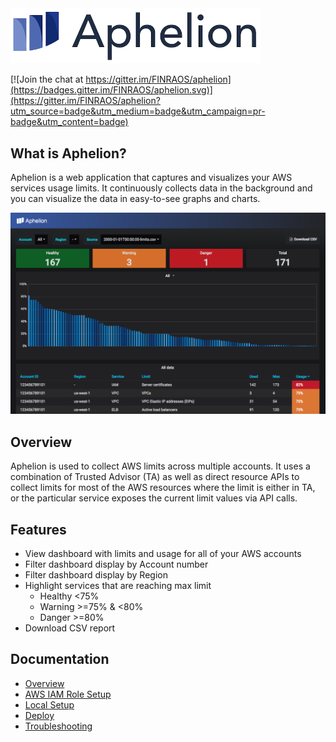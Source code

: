 <img src="/img/logo.png" alt="drawing" width="400px"/>

[![Join the chat at https://gitter.im/FINRAOS/aphelion](https://badges.gitter.im/FINRAOS/aphelion.svg)](https://gitter.im/FINRAOS/aphelion?utm_source=badge&utm_medium=badge&utm_campaign=pr-badge&utm_content=badge)

## What is Aphelion?
Aphelion is a web application that captures and visualizes your AWS services usage limits.  It continuously collects data in the background and you can visualize the data in easy-to-see graphs and charts.

[![Aphelion dashboard](docs/images/dashboard.png)](docs/images/dashboard.png) 

## Overview
Aphelion is used to collect AWS limits across multiple accounts. It uses
a combination of Trusted Advisor (TA) as well as direct resource APIs to collect
limits for most of the AWS resources where the limit is either in TA, or
the particular service exposes the current limit values via API calls.

## Features
- View dashboard with limits and usage for all of your AWS accounts
- Filter dashboard display by Account number
- Filter dashboard display by Region
- Highlight services that are reaching max limit
  - Healthy <75%
  - Warning >=75% & <80%
  - Danger >=80%
- Download CSV report

## Documentation
- [Overview](docs/index.md)
- [AWS IAM Role Setup](docs/AWS-Setup.md)
- [Local Setup](docs/Local-Setup.md)
- [Deploy](docs/Deploy.md)
- [Troubleshooting](docs/Troubleshooting.md)
